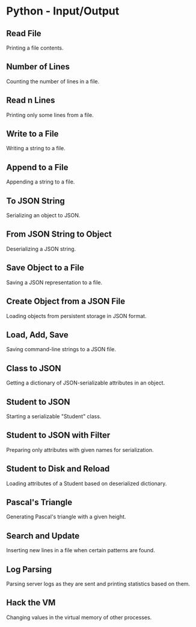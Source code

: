 # Python - Input/Output

## Read File
Printing a file contents.

## Number of Lines
Counting the number of lines in a file.

## Read n Lines
Printing only some lines from a file.

## Write to a File
Writing a string to a file.

## Append to a File
Appending a string to a file.

## To JSON String
Serializing an object to JSON.

## From JSON String to Object
Deserializing a JSON string.

## Save Object to a File
Saving a JSON representation to a file.

## Create Object from a JSON File
Loading objects from persistent storage in JSON format.

## Load, Add, Save
Saving command-line strings to a JSON file.

## Class to JSON
Getting a dictionary of JSON-serializable attributes in an object.

## Student to JSON
Starting a serializable "Student" class.

## Student to JSON with Filter
Preparing only attributes with given names for serialization.

## Student to Disk and Reload
Loading attributes of a Student based on deserialized dictionary.

## Pascal's Triangle
Generating Pascal's triangle with a given height.

## Search and Update
Inserting new lines in a file when certain patterns are found.

## Log Parsing
Parsing server logs as they are sent and printing statistics based on them.

## Hack the VM
Changing values in the virtual memory of other processes.
